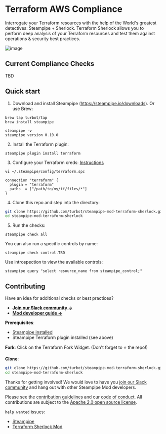 # Terraform AWS Compliance

Interrogate your Terraform resources with the help of the World's greatest
detectives: Steampipe + Sherlock. Terraform Sherlock allows you to perform
deep analysis of your Terraform resources and test them against operations &
security best practices.

![image](https://github.com/turbot/steampipe-mod-terraform-sherlock/blob/main/docs/terraform_sherlock_session.png?raw=true)

## Current Compliance Checks

TBD

## Quick start

1) Download and install Steampipe (https://steampipe.io/downloads). Or use Brew:

```shell
brew tap turbot/tap
brew install steampipe

steampipe -v
steampipe version 0.10.0
```

2) Install the Terraform plugin:

```shell
steampipe plugin install terraform
```

3) Configure your Terraform creds: [Instructions](https://hub.steampipe.io/plugins/turbot/terraform#configuration)

`vi ~/.steampipe/config/terraform.spc`
```hcl
connection "terraform" {
  plugin = "terraform"
  paths  = ["/path/to/my/tf/files/*"]
}
```

4) Clone this repo and step into the directory:

```sh
git clone https://github.com/turbot/steampipe-mod-terraform-sherlock.git
cd steampipe-mod-terraform-sherlock
```

5) Run the checks:

```shell
steampipe check all
```

You can also run a specific controls by name:

```shell
steampipe check control.TBD
```

Use introspection to view the available controls:
```
steampipe query "select resource_name from steampipe_control;"
```

## Contributing

Have an idea for additional checks or best practices?
- **[Join our Slack community →](https://steampipe.io/community/join)**
- **[Mod developer guide →](https://steampipe.io/docs/steampipe-mods/writing-mods.md)**

**Prerequisites**:
- [Steampipe installed](https://steampipe.io/downloads)
- Steampipe Terraform plugin installed (see above)

**Fork**:
Click on the Terraform Fork Widget. (Don't forget to :star: the repo!)

**Clone**:

```sh
git clone https://github.com/turbot/steampipe-mod-terraform-sherlock.git
cd steampipe-mod-terraform-sherlock
```

Thanks for getting involved! We would love to have you [join our Slack community](https://steampipe.io/community/join) and hang out with other Steampipe Mod developers.

Please see the [contribution guidelines](https://github.com/turbot/steampipe/blob/main/CONTRIBUTING.md) and our [code of conduct](https://github.com/turbot/steampipe/blob/main/CODE_OF_CONDUCT.md). All contributions are subject to the [Apache 2.0 open source license](https://github.com/turbot/steampipe-mod-aws-compliance/blob/main/LICENSE).

`help wanted` issues:
- [Steampipe](https://github.com/turbot/steampipe/labels/help%20wanted)
- [Terraform Sherlock Mod](https://github.com/turbot/steampipe-mod-terraform-sherlock/labels/help%20wanted)
